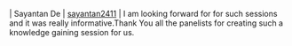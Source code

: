 | Sayantan De | [sayantan2411](https://github.com/sayantan2411) | I am looking forward for for such sessions and it was really informative.Thank You all the panelists for creating such a knowledge gaining session for us.
